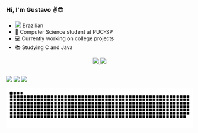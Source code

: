 ### Hi, I'm Gustavo ✌😎

- <img height="18em" src="[https://emojipedia-us.s3.dualstack.us-west-1.amazonaws.com/thumbs/120/apple/285/flag-brazil_1f1e7-1f1f7.png](https://em-content.zobj.net/thumbs/160/apple/354/flag-brazil_1f1e7-1f1f7.png)"/> Brazilian
- 💾 Computer Science student at PUC-SP
- 💻 Currently working on college projects
- 📚 Studying C and Java

<div align="center">
  <a href="https://github.com/scagl1">
  <img height="180em" src="https://github-readme-stats.vercel.app/api?username=scagl1&show_icons=true&theme=graywhite&include_all_commits=true&count_private=true"/>
  <img height="100em" src="https://github-readme-stats.vercel.app/api/top-langs/?username=scagl1&layout=compact&langs_count=7&theme=graywhite"/>
</div>

##

<div>
  <a href="https://twitter.com/gxs734" target="_blank"><img src="https://img.shields.io/badge/Twitter-1DA1F2?style=for-the-badge&logo=twitter&logoColor=white" target="_blank"></a>
  <a href="https://www.instagram.com/gugascaglione/" target="_blank"><img src="https://img.shields.io/badge/Instagram-E4405F?style=for-the-badge&logo=instagram&logoColor=white" target="_blank"></a>
  <a href="https://www.linkedin.com/in/gugascaglione/" target="_blank"><img src="https://img.shields.io/badge/LinkedIn-0077B5?style=for-the-badge&logo=linkedin&logoColor=white" target="_blank"></a>
  
![Snake animation](https://github.com/scagl1/scagl1/blob/output/github-contribution-grid-snake.svg)
</div>  
